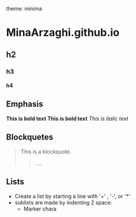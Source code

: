 theme: minima

# MinaArzaghi.github.io
## h2
### h3
#### h4
## Emphasis
**This is bold text**
__This is bold text__
_This is italic text_

## Blockquetes
> This is a blockquote.
>> ....

## Lists
+ Create a list by starting a line with '+' , '-', or '*'
+ sublists are made by indenting 2 space:
    - Marker chara
